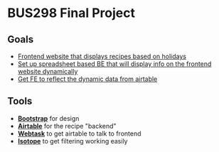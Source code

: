 # BUS298 Final Project  

## Goals
- [Frontend website that displays recipes based on holidays](https://github.com/JuliaCampoli/FinalProject/issues/1)
- [Set up spreadsheet based BE that will display info on the frontend website dynamically](https://github.com/JuliaCampoli/FinalProject/issues/2)
- [Get FE to reflect the dynamic data from airtable](https://github.com/JuliaCampoli/FinalProject/issues/3)

## Tools

- **[Bootstrap](http://getbootstrap.com/docs/4.0/getting-started/introduction/#quick-start)** for design
- **[Airtable](https://airtable.com)** for the recipe "backend" 
- **[Webtask](https://webtask.io)** to get airtable to talk to frontend
- **[Isotope](https://isotope.metafizzy.co)** to get filtering working easily
